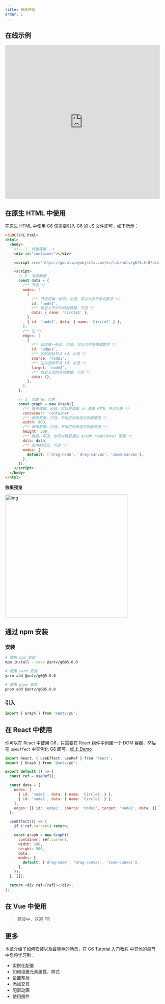 ```yaml
---
title: 快速开始
order: 1
---
```


## 在线示例

<iframe src="https://codesandbox.io/embed/g6-v5-beta-quick-start-m3yncv?fontsize=14&hidenavigation=1&theme=light"
   style="width:100%; height:500px; border:0; border-radius: 4px; overflow:hidden;"
   title="g6-v5-beta-quick-start"
   allow="accelerometer; ambient-light-sensor; camera; encrypted-media; geolocation; gyroscope; hid; microphone; midi; payment; usb; vr; xr-spatial-tracking"
   sandbox="allow-forms allow-modals allow-popups allow-presentation allow-same-origin allow-scripts"
 ></iframe>

## 在原生 HTML 中使用

在原生 HTML 中使用 G6 仅需要引入 G6 的 JS 文件即可，如下所示：

```html
<!DOCTYPE html>
<html>
  <body>
    <!-- 1. 创建容器 -->
    <div id="container"></div>

    <script src="https://gw.alipayobjects.com/os/lib/antv/g6/5.0.0/dist/g6.min.js"></script>

    <script>
      // 2. 准备数据
      const data = {
        /** 节点 */
        nodes: [
          {
            /** 节点的唯一标识，必选，可以为字符串或数字 */
            id: 'node1',
            /** 自定义节点的其他数据，可选 */
            data: { name: 'Circle1' },
          },
          { id: 'node2', data: { name: 'Circle2' } },
        ],
        /** 边 */
        edges: [
          {
            /** 边的唯一标识，可选，可以为字符串或数字 */
            id: 'edge1',
            /** 边的起始节点 id，必选 */
            source: 'node1',
            /** 边的目标节点 id，必选 */
            target: 'node2',
            /** 自定义边的其他数据，可选 */
            data: {},
          },
        ],
      };

      // 3. 创建 G6 实例
      const graph = new Graph({
        /** 画布容器，必选，可以是容器 id 或者 HTML 节点对象 */
        container: 'container',
        /** 画布宽度，可选，不指定则自适应容器宽度 */
        width: 800,
        /** 画布高度，可选，不指定则自适应容器高度 */
        height: 500,
        /** 数据，可选，也可以稍后通过 graph.read(data) 配置 */
        data: data,
        /** 启用的交互，可选 */
        modes: {
          default: ['drag-node', 'drag-canvas', 'zoom-canvas'],
        },
      });
    </script>
  </body>
</html>
```

**效果预览**

<img src='https://mdn.alipayobjects.com/huamei_qa8qxu/afts/img/A*DQl8SJmb_6gAAAAAAAAAAAAADmJ7AQ/original' width=400 alt='img' />

## 通过 npm 安装

### 安装

```bash
# 使用 npm 安装
npm install --save @antv/g6@5.0.0

# 使用 yarn 安装
yarn add @antv/g6@5.0.0

# 使用 pnpm 安装
pnpm add @antv/g6@5.0.0
```

### 引入

```js
import { Graph } from '@antv/g6';
```

## 在 React 中使用

你可以在 React 中使用 G6，只需要在 React 组件中创建一个 DOM 容器，然后在 `useEffect` 中实例化 G6 即可。[线上 Demo](https://codesandbox.io/s/g6-5-0-demo-hqjs9w)

<!-- TODO 有 Bug -->

```js
import React, { useEffect, useRef } from 'react';
import { Graph } from '@antv/g6';

export default () => {
  const ref = useRef();

  const data = {
    nodes: [
      { id: 'node1', data: { name: 'Circle1' } },
      { id: 'node2', data: { name: 'Circle2' } },
    ],
    edges: [{ id: 'edge1', source: 'node1', target: 'node2', data: {} }],
  };

  useEffect(() => {
    if (!ref.current) return;

    const graph = new Graph({
      container: ref.current,
      width: 800,
      height: 500,
      data,
      modes: {
        default: ['drag-node', 'drag-canvas', 'zoom-canvas'],
      },
    });
  }, []);

  return <div ref={ref}></div>;
};
```

## 在 Vue 中使用

> 建设中，欢迎 PR

## 更多

本章介绍了如何安装以及最简单的场景，在 [G6 Tutorial 入门教程](https://g6-next.antv.antgroup.com/manual/tutorial/preface) 中其他的章节中您将学习到：

- 实例化配置
- 如何设置元素属性、样式
- 设置布局
- 添加交互
- 配置动画
- 使用插件
